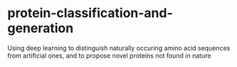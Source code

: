# protein-classification-and-generation

Using deep learning to distinguish naturally occuring amino acid sequences from artificial ones, and to propose novel proteins not found in nature
